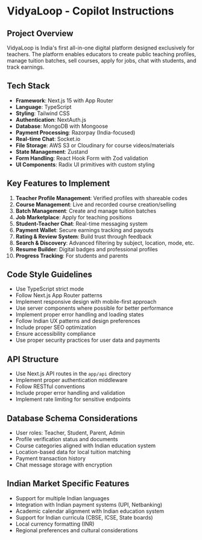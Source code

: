 # VidyaLoop - Copilot Instructions

<!-- Use this file to provide workspace-specific custom instructions to Copilot. For more details, visit https://code.visualstudio.com/docs/copilot/copilot-customization#_use-a-githubcopilotinstructionsmd-file -->

## Project Overview
VidyaLoop is India's first all-in-one digital platform designed exclusively for teachers. The platform enables educators to create public teaching profiles, manage tuition batches, sell courses, apply for jobs, chat with students, and track earnings.

## Tech Stack
- **Framework**: Next.js 15 with App Router
- **Language**: TypeScript
- **Styling**: Tailwind CSS
- **Authentication**: NextAuth.js
- **Database**: MongoDB with Mongoose
- **Payment Processing**: Razorpay (India-focused)
- **Real-time Chat**: Socket.io
- **File Storage**: AWS S3 or Cloudinary for course videos/materials
- **State Management**: Zustand
- **Form Handling**: React Hook Form with Zod validation
- **UI Components**: Radix UI primitives with custom styling

## Key Features to Implement
1. **Teacher Profile Management**: Verified profiles with shareable codes
2. **Course Management**: Live and recorded course creation/selling
3. **Batch Management**: Create and manage tuition batches
4. **Job Marketplace**: Apply for teaching positions
5. **Student-Teacher Chat**: Real-time messaging system
6. **Payment Wallet**: Secure earnings tracking and payouts
7. **Rating & Review System**: Build trust through feedback
8. **Search & Discovery**: Advanced filtering by subject, location, mode, etc.
9. **Resume Builder**: Digital badges and professional profiles
10. **Progress Tracking**: For students and parents

## Code Style Guidelines
- Use TypeScript strict mode
- Follow Next.js App Router patterns
- Implement responsive design with mobile-first approach
- Use server components where possible for better performance
- Implement proper error handling and loading states
- Follow Indian UX patterns and design preferences
- Include proper SEO optimization
- Ensure accessibility compliance
- Use proper security practices for user data and payments

## API Structure
- Use Next.js API routes in the `app/api` directory
- Implement proper authentication middleware
- Follow RESTful conventions
- Include proper error handling and validation
- Implement rate limiting for sensitive endpoints

## Database Schema Considerations
- User roles: Teacher, Student, Parent, Admin
- Profile verification status and documents
- Course categories aligned with Indian education system
- Location-based data for local tuition matching
- Payment transaction history
- Chat message storage with encryption

## Indian Market Specific Features
- Support for multiple Indian languages
- Integration with Indian payment systems (UPI, Netbanking)
- Academic calendar alignment with Indian education system
- Support for Indian curricula (CBSE, ICSE, State boards)
- Local currency formatting (INR)
- Regional preferences and cultural considerations
